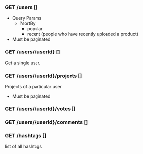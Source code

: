 ### GET /users []

- Query Params
  - ?sortBy
    - popular
    - recent (people who have recently uploaded a product)
- Must be paginated

### GET /users/{userId} []

Get a single user.

### GET /users/{userId}/projects []

Projects of a particular user

- Must be paginated

### GET /users/{userId}/votes []

### GET /users/{userId}/comments []

### GET /hashtags []

list of all hashtags
